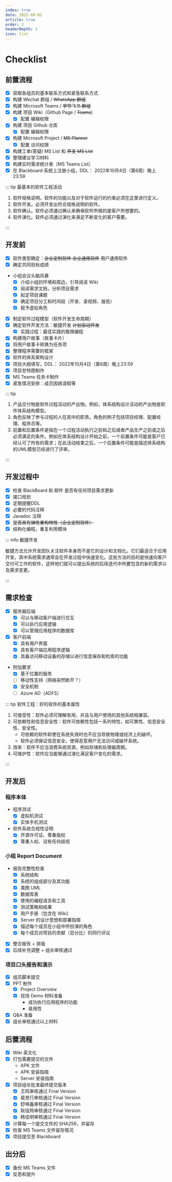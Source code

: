 ```yaml
---
index: true
date: 2022-09-02
article: true
order: 3
headerDepth: 1
icon: list
---
```


# Checklist

## 前置流程

- [x] 获取各组员的基本联系方式和紧急联系方式
- [x] 构建 Wechat 群组 / ~~WhatsApp 群组~~
- [x] 构建 Microsoft Teams / ~~字节飞书 群组~~
- [x] 构建 项目 Wiki（Github Page / ~~Teams~~)
  - [x] 配置 编辑权限
- [x] 构建 项目 Github 仓库
  - [x] 配置 编辑权限
- [x] 构建 Microsoft Project / ~~MS Planner~~
  - [x] 配置 访问权限
- [x] 构建工单(答疑) MS List  和  ~~开支 MS List~~
- [x] 整理建议学习材料
- [x] 构建实时需求统计表（MS Teams List）
- [x] 在 Blackboard 系统上注册小组，DDL： 2022年10月4日（第6周）晚上23:59

::: tip 最基本的软件工程活动

1. 软件规格说明。软件的功能以及对于软件运行的约束必须在这里进行定义。
2. 软件开发。必须开发出符合规格说明的软件。
3. 软件确认。软件必须通过确认来确保软件所做的是客户所想要的。
4. 软件演化。软件必须通过演化来满足不断变化的客户需要。

:::

## 开发前

- [x] 软件类型确定：~~企业定制软件 企业通用软件~~ 用户通用软件
- [x] 确定共同目标成绩
- 小组会议头脑风暴
  - [x] 介绍小组的环境和周边，引导阅读 Wiki
  - [x] 阅读需求文档，分析项目需求
  - [x] 拟定项目课题
  - [x] 确定项目分工和时间段（开发、录视频、报告）
  - [x] 赋予虚拟角色
- [x] 制定软件过程模型（软件开发生命周期）
- [x] 确定软件开发方法：敏捷开发 ~~计划驱动开发~~
  - [x] 实践过程：最佳实践的极限编程
- [x] 构建用户故事（故事卡片）
- [x] 将用户故事卡转换为任务项
- [x] 整理程序需要的框架
- [x] 软件的体系架构设计
- [x] 项目大纲填写，DDL： 2022年10月4日（第6周）晚上23:59
- [x] 项目甘特图制作
- [x] MS Teams 任务卡制作
- [x] 紧急情况安排：成员因病请假等

::: tip

1. 产品交付物是软件过程活动的产出物。例如，体系结构设计活动的产出物是软件体系结构模型。
2. 角色反映了参与过程的人在其中的职责。角色的例子包括项目经理、配置经理、程序员等。
3. 前置和后置条件是指在一个过程活动执行之前和之后或者产品生产之前或之后必须满足的条件。例如在体系结构设计开始之前，一个前置条件可能是客户已经认可了所有的需求；在此活动结束之后，一个后置条件可能是描述体系结构的UML模型已经进行了评审。

:::

## 开发过程中

- [x] 检查 BlackBoard 和 邮件 是否有任何项目需求更新
- [x] 接口规划
- [x] 定期提醒DDL
- [x] 必要的代码注释
- [x] Javadoc 注释
- [x] ~~是否具有弹性重构特性（企业定制软件）~~
- [x] 结构化编程，重复利用模块

::: info 敏捷开发

敏捷方法允许开发团队关注软件本身而不是它的设计和文档化。它们最适合于应用开发，其中系统需求通常会在开发过程中快速变化。这些方法的目的是快速向客户交付可工作的软件，这样他们就可以提出系统的后续迭代中所要包含的新的需求以及需求变更。

:::

## 需求检查

- [x] 服务器后端
  - [x] 可以与移动客户端进行交互
  - [x] 可以执行应用逻辑
  - [x] 可以管理应用程序的数据库
- [x] 客户前端
  - [x] 具有用户界面
  - [x] 具有客户端应用程序逻辑
  - [x] 具备访问移动设备的存储以进行信息保存和检索的功能
- 附加要求
  - [x] 基于位置的服务
  - [ ] 移动性支持（网络突然断开？）
  - [x] 安全机制
  - [ ] Azure AD（ADFS）

::: tip 软件工程：好的软件的基本属性

1. 可接受性：软件必须可理解有用，并且与用户使用的其他系统相兼容。
2. 可依赖性和信息安全性：软件可依赖性包括一系列特性，如可靠性、信息安全性、安全性。
   - 可依赖的软件即使在系统失效时也不应当导致物理或经济上的破坏。
   - 软件必须保证信息安全，使得恶意用户无法访问或破坏系统。
3. 效率：软件不应当浪费系统资源，例如存储和处理器周期。
4. 可维护性：软件应当能够通过演化满足客户变化的需求。

:::

## 开发后

### 程序本体

- 程序测试
  - [x] 虚拟机测试
  - [x] 实体手机测试 
- 软件系统合规性证明
  - [x] 开源许可证、尊重版权
  - [x] 尊重人权、没有任何歧视

### 小组 Report Document

  - 报告完整性检查
    - [x] 系统结构
    - [x] 系统的组成部分及其功能
    - [x] 类图 UML
    - [x] 数据库表
    - [x] 使用的编程语言和工具
    - [x] 测试策略和结果
    - [x] 用户手册（包含在 Wiki）
    - [x] Server 的设计思想和部署指南
    - [x] 描述每个成员在小组中所扮演的角色
    - [x] 每个成员对项目的贡献（百分比）的同行评议
  - [x] 整合报告 + 排版
  - [x] 后续补充调整 + 组长审核通过

### 项目口头报告和演示

- [x] 组员脚本提交
- [x] PPT 制作
  - [x] Project Overview
  - [x] 现场 Demo 材料准备
    - 成功执行应用程序的功能
    - 易用性
- [x] Q&A 准备
- [x] 组长审核通过以上材料

## 后置流程

- [x] Wiki 英文化
- [x] 打包需要提交的文件
  - APK 文件
  - APK 安装指南
  - Server 安装指南
- [x] 项目组长批准最终提交版本
  - [x] 王鸣审核通过 Final Version
  - [x] 裴昱行审核通过 Final Version
  - [x] 舒坤鑫审核通过 Final Version
  - [x] 耿珑玲审核通过 Final Version
  - [x] 韩佳明审核通过 Final Version
- [x] 计算每一个提交文件的 SHA256，并留存
- [x] 检查 MS Teams 文件留存情况
- [x] 项目提交至 Blackboard

## 出分后

- [x] 备份 MS Teams 文件
- [x] 反思和提升
